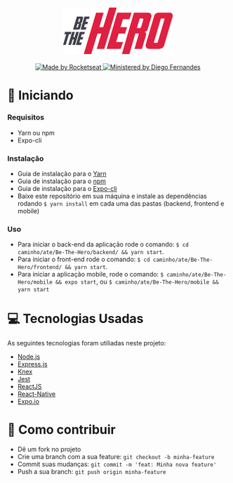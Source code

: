 <h4 align="center">
  <img src="./frontend/src/assets/logo.svg" width="250px" />
</h4>
<p align="center">
  <a href="http://rocketseat.com.br">
    <img alt="Made by Rocketseat" src="https://img.shields.io/badge/Made%20by-Rocketseat-red"/>
  </a>
  <a href="https://github.com/diego3g">
    <img alt="Ministered by Diego Fernandes" src="https://img.shields.io/badge/Ministered%20by-Diego%20Fernandes-red"/>
  </a>
</p>

# :rocket: Iniciando

### Requisitos

- Yarn ou npm
- Expo-cli

### Instalação

- Guia de instalação para o [Yarn](https://classic.yarnpkg.com/en/docs/install#mac-stable)
- Guia de instalação para o [npm](https://nodejs.org/en/download/package-manager/)
- Guia de instalação para o [Expo-cli](https://expo.io/learn)
- Baixe este repositório em sua máquina e instale as dependências rodando `$ yarn install` em cada uma das pastas (backend, frontend e mobile)

### Uso

- Para iniciar o back-end da aplicação rode o comando: `$ cd caminho/ate/Be-The-Hero/backend/ && yarn start`.
- Para iniciar o front-end rode o comando: `$ cd caminho/ate/Be-The-Hero/frontend/ && yarn start`.
- Para iniciar a aplicação mobile, rode o comando: `$ caminho/ate/Be-The-Hero/mobile && expo start`, ou `$ caminho/ate/Be-The-Hero/mobile && yarn start`

# :computer: Tecnologias Usadas

As seguintes tecnologias foram utiliadas neste projeto:
- [Node.js](https://nodejs.org/en/)
- [Express.js](https://expressjs.com/)
- [Knex](http://knexjs.org/)
- [Jest](https://jestjs.io/)
- [ReactJS](https://reactjs.org/)
- [React-Native](https://reactnative.dev/)
- [Expo.io](https://expo.io/)

# :muscle: Como contribuir

- Dê um fork no projeto
- Crie uma branch com a sua feature: `git checkout -b minha-feature`
- Commit suas mudanças: `git commit -m 'feat: Minha nova feature'`
- Push a sua branch: `git push origin minha-feature`
